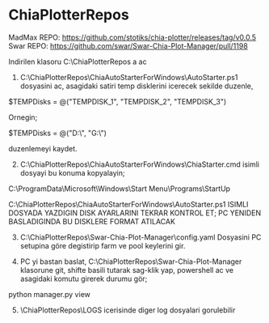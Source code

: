# ChiaPlotterRepos

MadMax REPO: https://github.com/stotiks/chia-plotter/releases/tag/v0.0.5
Swar REPO: https://github.com/swar/Swar-Chia-Plot-Manager/pull/1198

Indirilen klasoru C:\ChiaPlotterRepos a ac

1) C:\ChiaPlotterRepos\ChiaAutoStarterForWindows\AutoStarter.ps1 dosyasini ac, asagidaki satiri temp disklerini icerecek sekilde duzenle,

$TEMPDisks = @("TEMPDISK_1", "TEMPDISK_2", "TEMPDISK_3")

Ornegin;

$TEMPDisks = @("D:\\", "G:\\")

duzenlemeyi kaydet.

2) C:\ChiaPlotterRepos\ChiaAutoStarterForWindows\ChiaStarter.cmd isimli dosyayi bu konuma kopyalayin;

C:\ProgramData\Microsoft\Windows\Start Menu\Programs\StartUp

C:\ChiaPlotterRepos\ChiaAutoStarterForWindows\AutoStarter.ps1 ISIMLI DOSYADA YAZDIGIN DISK AYARLARINI TEKRAR KONTROL ET; PC YENIDEN BASLADIGINDA BU DISKLERE FORMAT ATILACAK

3) C:\ChiaPlotterRepos\Swar-Chia-Plot-Manager\config.yaml Dosyasini PC setupina göre degistirip farm ve pool keylerini gir.

4) PC yi bastan baslat, C:\ChiaPlotterRepos\Swar-Chia-Plot-Manager klasorune git, shifte basili tutarak sag-klik yap, powershell ac ve asagidaki komutu girerek durumu gör;

python manager.py view

5) \ChiaPlotterRepos\LOGS icerisinde diger log dosyalari gorulebilir